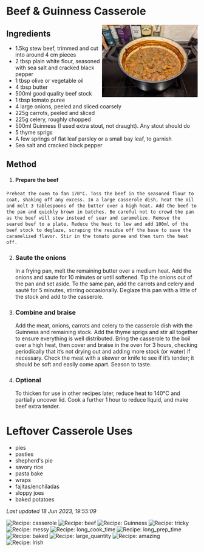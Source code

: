 # Beef & Guinness Casserole
 
<img src="beefandguinnesscasserole/images/main.jpg" width="50%" align="right" />

## Ingredients

- 1.5kg stew beef, trimmed and cut into around 4 cm pieces
- 2 tbsp plain white flour, seasoned with sea salt and cracked black pepper
- 1 tbsp olive or vegetable oil
- 4 tbsp butter
- 500ml good quality beef stock
- 1 tbsp tomato puree
- 4 large onions, peeled and sliced coarsely
- 225g carrots, peeled and sliced
- 225g celery, roughly chopped
- 500ml Guinness (I used extra stout, not draught). Any stout should do
- 5 thyme sprigs
- A few springs of flat leaf parsley or a small bay leaf, to garnish
- Sea salt and cracked black pepper

## Method

1.   #### Prepare the beef

    Preheat the oven to fan 170°C. Toss the beef in the seasoned flour to coat, shaking off any excess. In a large casserole dish, heat the oil and melt 3 tablespoons of the butter over a high heat. Add the beef to the pan and quickly brown in batches. Be careful not to crowd the pan as the beef will stew instead of sear and caramelize. Remove the seared beef to a plate. Reduce the heat to low and add 100ml of the beef stock to deglaze, scraping the residue off the base to save the caramelized flavor. Stir in the tomato puree and then turn the heat off.

2. ### Saute the onions

    In a frying pan, melt the remaining butter over a medium heat. Add the onions and saute for 10 minutes or until softened. Tip the onions out of the pan and set aside. To the same pan, add the carrots and celery and sauté for 5 minutes, stirring occasionally. Deglaze this pan with a little of the stock and add to the casserole.

3. ### Combine and braise

    Add the meat, onions, carrots and celery to the casserole dish with the Guinness and remaining stock. Add the thyme sprigs and stir all together to ensure everything is well distributed. Bring the casserole to the boil over a
high heat, then cover and braise in the oven for 3 hours, checking periodically that it’s not drying out and adding more stock (or water) if necessary. Check the meat with a skewer or knife to see if it’s tender; it should be soft and
easily come apart. Season to taste.

4. ### Optional

    To thicken for use in other recipes later, reduce heat to 140°C and partially uncover lid. Cook a further 1 hour to reduce liquid, and make beef extra tender.

# Leftover Casserole Uses

- pies
- pasties
- shepherd's pie
- savory rice
- pasta bake
- wraps
- fajitas/enchiladas
- sloppy joes
- baked potatoes

*Last updated 18 Jun 2023, 19:55:09*

![Recipe: casserole](https://img.shields.io/badge/tag-casserole-blue.svg) ![Recipe: beef](https://img.shields.io/badge/tag-beef-blue.svg) ![Recipe: Guinness](https://img.shields.io/badge/tag-Guinness-blue.svg) ![Recipe: tricky](https://img.shields.io/badge/tag-tricky-blue.svg) ![Recipe: messy](https://img.shields.io/badge/tag-messy-blue.svg) ![Recipe: long_cook_time](https://img.shields.io/badge/tag-long_cook_time-blue.svg) ![Recipe: long_prep_time](https://img.shields.io/badge/tag-long_prep_time-blue.svg) ![Recipe: baked](https://img.shields.io/badge/tag-baked-blue.svg) ![Recipe: large_quantity](https://img.shields.io/badge/tag-large_quantity-blue.svg) ![Recipe: amazing](https://img.shields.io/badge/tag-amazing-blue.svg) ![Recipe: Irish](https://img.shields.io/badge/tag-Irish-blue.svg)
